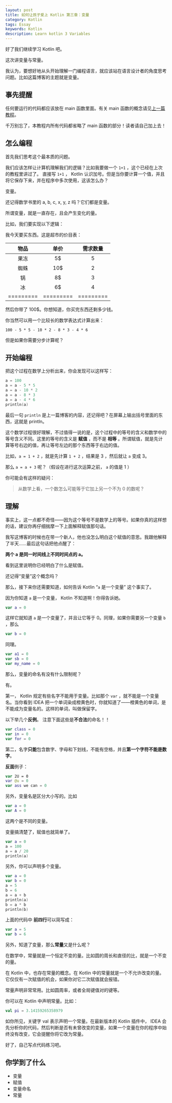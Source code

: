 ```yaml
---
layout: post
title: 如何让孩子爱上 Kotlin 第三章：变量
category: Kotlin
tags: Essay
keywords: Kotlin
description: Learn kotlin 3 Variables
---
```


好了我们继续学习 Kotlin 吧。

这次讲变量与常量。

我认为，要想好地从头开始理解一门编程语言，就应该站在语言设计者的角度思考问题。比如这篇博客的主题就是变量。

## 事先提醒

任何要运行的代码都应该放在 main 函数里面。有关 main 函数的概念请见[上一篇教程](http://ice1000.github.io/2016/06/30/LearnKotlin2.html)。

千万别忘了，本教程内所有代码都省略了 main 函数的部分！读者请自己加上去！

## 怎么编程

首先我们思考这个最本质的问题。

我们应该怎样让计算机理解我们的逻辑？比如我要做一个 `1+1` ，这个已经在上次的教程里讲过了。
直接写 `1+1` ， Kotlin 认识加号。但是当你要计算一个值，并且将它保存下来，并在程序中多次使用，这该怎么办？

变量。

还记得数学书里的 a, b, c, x, y, z 吗？它们都是变量。

所谓变量，就是一直存在，且会产生变化的量。

比如，我们要实现以下逻辑：

我今天要买东西。这是超市的价目表：

物品|单价|需求数量
:---:|:---:|:---:
果冻|5$|5
蜘蛛|10$|2
锅|8$|3
冰|6$|4
=========|=========|=========

然后你带了 100$。你想知道，你买完东西还剩多少钱。

你当然可以用一个比较长的数学表达式计算出来：

```
100 - 5 * 5 - 10 * 2 - 8 * 3 - 4 * 6
```

但是如果你需要分步计算呢？

## 开始编程

把这个过程在数学上分析出来，你会发现可以这样写：

```kotlin
a = 100
a = a - 5 * 5
a = a - 10 * 2
a = a - 8 * 3
a = a - 4 * 6
println(a)
```

最后一句 `println` 是上一篇博客的内容，还记得吧？在屏幕上输出括号里面的东西，这就是 println。

这个数学过程很好理解，不过值得一说的是，这个过程中的等号的含义和数学中的等号含义不同。这里的等号的含义是 **赋值** ，而不是 **相等** 。所谓赋值，就是先计算等号右边的值，再让等号左边的那个东西等于右边的值。

比如，`a = 1 + 2` ，就是先计算 `1 + 2` ，结果是 3 ，然后就让 `a` 变成 3。

那么 `a = a + 3` 呢？（假设在进行这次运算之前， `a` 的值是 1 ）

你可能会有这样的疑问：

>  从数学上看，一个数怎么可能等于它加上另一个不为 0 的数呢？

## 理解

事实上，这一点都不奇怪——因为这个等号不是数学上的等号。如果你真的这样想的话，建议你再仔细揣摩一下上面解释赋值那句话。

我写这博客的时候也在带一个新人，他也没怎么明白这个赋值的意思。我跟他解释了半天……最后这句话把他点醒了：

**两个 a 是同一时间线上不同时间点的 a。**

看到这里说明你已经明白了什么是赋值。

还记得“变量”这个概念吗？

那么，接下来你还需要知道，如何告诉 Kotlin “`a` 是一个变量” 这个事实了。

因为你知道 `a` 是一个变量， Kotlin 不知道啊！你得告诉她。

```kotlin
var a = 0
```

这样它就知道 `a` 是一个变量了，并且让它等于 0。同理，如果你需要另一个变量 `b` ，那么

```kotlin
var b = 0
```

同理。

```kotlin
var a1 = 0
var sb = 0
var my_name = 0
```

那么，变量的命名有没有什么限制呢？

有。

第一， Kotlin 规定有些名字不能用于变量。比如那个 `var` ，就不能是一个变量名。当你看到 IDEA 把一个单词染成橙黄色时，你就知道了——橙黄色的单词，是不能成为变量名的。这样的单词，叫做保留字。

以下举几个**反例**。
注意下面这些是**不合法**的命名！！

```kotlin
var class = 0
var in = 0
var for = 0
```

第二，名字**只能**包含数字、字母和下划线，不能有空格，并且**第一个字符不能是数字**。

**反面**例子：

```kotlin
var 2U = 0
var @u = 0
var ass we can = 0
```

另外，变量名是区分大小写的。比如

```kotlin
var a = 0
var A = 0
```

这两个是不同的变量。

变量搞清楚了，赋值也就简单了。

```kotlin
var a = 0
a = 100
a = a / 20
println(a)
```

另外，你可以声明多个变量。

```kotlin
var a = 0
var b = 0
a = 5
b = 6
a = a + b
println(a)
b = a * b
println(b)
```

上面的代码中 **前四行**可以简写成：

```kotlin
var a = 5
var b = 6
```

另外，知道了变量，那么**常量**又是什么呢？

在数学中，常量就是一个恒定不变的量。比如圆的周长和直径的比，就是一个不变的量。

在 Kotlin 中，也存在常量的概念。在 Kotlin 中的常量就是一个不允许改变的量。它仅仅有一次赋值的机会，如果你对它二次赋值就会报错。

常量声明非常常用。比如圆周率，或者全局键值对的键等。

你可以在 Kotlin 中声明常量。比如：

```kotlin
val pi = 3.14159265358979
```

如你所见，关键字 val 表示声明一个常量。在最新版本的 Kotlin 插件中， IDEA 会先分析你的代码，然后判断是否有未曾改变的变量，如果一个变量在你的程序中始终没有改变，它会提醒你将它改为常量。

好了，自己写点代码练习吧。

## 你学到了什么

- 变量
- 赋值
- 变量命名
- 常量
